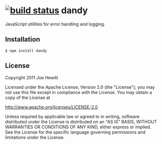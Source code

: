 [![build status](https://secure.travis-ci.org/joehewitt/dandy.png)](http://travis-ci.org/joehewitt/dandy)
dandy
========

JavaScript utilities for error handling and logging.

Installation
------------

    $ npm install dandy

License 
-------

Copyright 2011 Joe Hewitt

Licensed under the Apache License, Version 2.0 (the "License");
you may not use this file except in compliance with the License.
You may obtain a copy of the License at
 
   http://www.apache.org/licenses/LICENSE-2.0

Unless required by applicable law or agreed to in writing, software
distributed under the License is distributed on an "AS IS" BASIS,
WITHOUT WARRANTIES OR CONDITIONS OF ANY KIND, either express or implied.
See the License for the specific language governing permissions and
limitations under the License.
